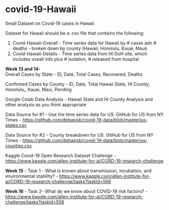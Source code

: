 # covid-19-Hawaii
Small Dataset on Covid-19  cases in Hawaii

Dataset for Hawaii should be a .csv file that contains the following:

1. Covid-Hawaii-Overall - Time series data for Hawaii by # cases adn # deaths - broken down by county (Hawaii, Honolulu, Kauai, Maui)
2. Covid-Hawaii-Details - Time series data from HI DoH site, which includes oveall info plus # isolation, # released from hospital

<strong>Week 13 and 14-</strong>  
Overall Cases by State - ID, Date, Total Cases, Recovered, Deaths

Confirmed Cases by County - ID, Date, Total Hawaii State, HI County, Honolulu,, Kauai, Maui, Pending 

Google Colab Data Analysis - Hawaii State and Hi County Analysis and other analysis as you think appropriate

Data Source for #1 - Use the time series data for US. GitHub for US from NY Times - https://github.com/debasisb/covid-19-data/blob/master/us-states.csv

Data Source for #2 - County breakdown for US. GitHub for US from NY Times - https://github.com/debasisb/covid-19-data/blob/master/us-counties.csv

Kaggle Covid-19 Open Research Dataset Challenge - https://www.kaggle.com/allen-institute-for-ai/CORD-19-research-challenge

<strong>Week 15</strong> - Task 1 - What is known about transmission, incubation, and environmental stability? - https://www.kaggle.com/allen-institute-for-ai/CORD-19-research-challenge/tasks?taskId=568

<strong>Week 16</strong> - Task 2- What do we know about COVID-19 risk factors? - https://www.kaggle.com/allen-institute-for-ai/CORD-19-research-challenge/tasks?taskId=558
